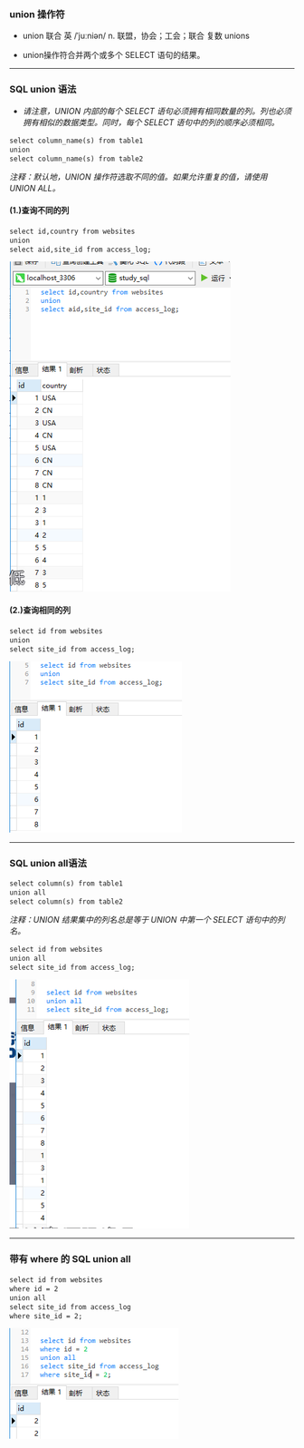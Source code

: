 ### union 操作符

* union 联合 英 /ˈjuːniən/ n. 联盟，协会；工会；联合  复数 unions

* union操作符合并两个或多个 SELECT 语句的结果。

---
### SQL union 语法
* *请注意，UNION 内部的每个 SELECT 语句必须拥有相同数量的列。列也必须拥有相似的数据类型。同时，每个 SELECT 语句中的列的顺序必须相同。*
```
select column_name(s) from table1
union
select column_name(s) from table2
```
*注释：默认地，UNION 操作符选取不同的值。如果允许重复的值，请使用 UNION ALL。*

#### (1.)查询不同的列
```
select id,country from websites
union
select aid,site_id from access_log;
```
<img src='img/union.png' />

#### (2.)查询相同的列
```
select id from websites
union
select site_id from access_log;
```
<img src='img/union_concat.png' />


---
### SQL union all语法
```
select column(s) from table1
union all
select column(s) from table2
```
*注释：UNION 结果集中的列名总是等于 UNION 中第一个 SELECT 语句中的列名。*

```
select id from websites
union all
select site_id from access_log;
```
<img src='img/union_all.png' />

---
### 带有 where 的 SQL union all
```
select id from websites
where id = 2
union all
select site_id from access_log
where site_id = 2;
```
<img src='img/union_all_where.png' />